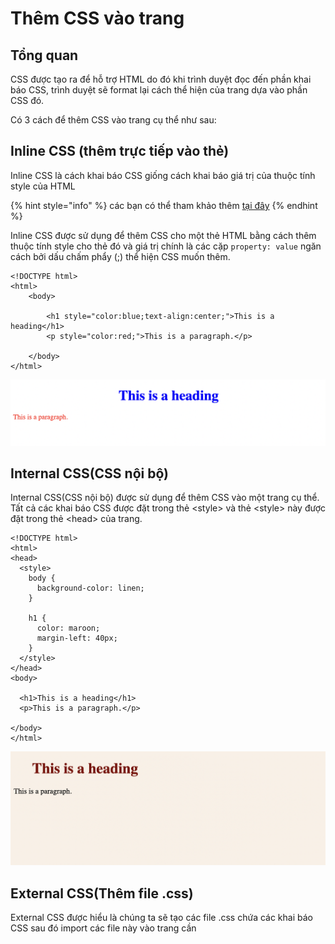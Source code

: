 # Thêm CSS vào trang

## Tổng quan

CSS được tạo ra để hỗ trợ HTML do đó khi trình duyệt đọc đến phần khai báo CSS, trình duyệt sẽ format lại cách thể hiện của trang dựa vào phần CSS đó.&#x20;

Có 3 cách để thêm CSS vào trang cụ thể như sau:

## Inline CSS (thêm trực tiếp vào thẻ)

Inline CSS là cách khai báo CSS giống cách khai báo giá trị của thuộc tính style của HTML

{% hint style="info" %}
các bạn có thể tham khảo thêm [tại đây](../html1/html-css.md)
{% endhint %}

Inline CSS được sử dụng để thêm CSS cho một thẻ HTML  bằng cách thêm thuộc tính style cho thẻ đó và giá trị chính là các cặp `property: value` ngăn cách bởi dấu chấm phẩy (;) thể hiện CSS muốn thêm.

```markup
<!DOCTYPE html>
<html>
    <body>
    
        <h1 style="color:blue;text-align:center;">This is a heading</h1>
        <p style="color:red;">This is a paragraph.</p>
    
    </body>
</html>
```

![](<../.gitbook/assets/image (32).png>)

## Internal CSS(CSS nội bộ)

Internal CSS(CSS nội bộ) được sử dụng để thêm CSS vào một trang cụ thể. Tất cả các khai báo CSS được đặt trong thẻ \<style> và thẻ \<style> này được đặt trong thẻ \<head> của trang.

```markup
<!DOCTYPE html>
<html>
<head>
  <style>
    body {
      background-color: linen;
    }
    
    h1 {
      color: maroon;
      margin-left: 40px;
    }
  </style>
</head>
<body>

  <h1>This is a heading</h1>
  <p>This is a paragraph.</p>
  
</body>
</html>
```

![](<../.gitbook/assets/image (20).png>)

## External CSS(Thêm file .css)

External CSS được hiểu là chúng ta sẽ tạo các file .css chứa các khai báo CSS sau đó import các file này vào trang cần&#x20;
